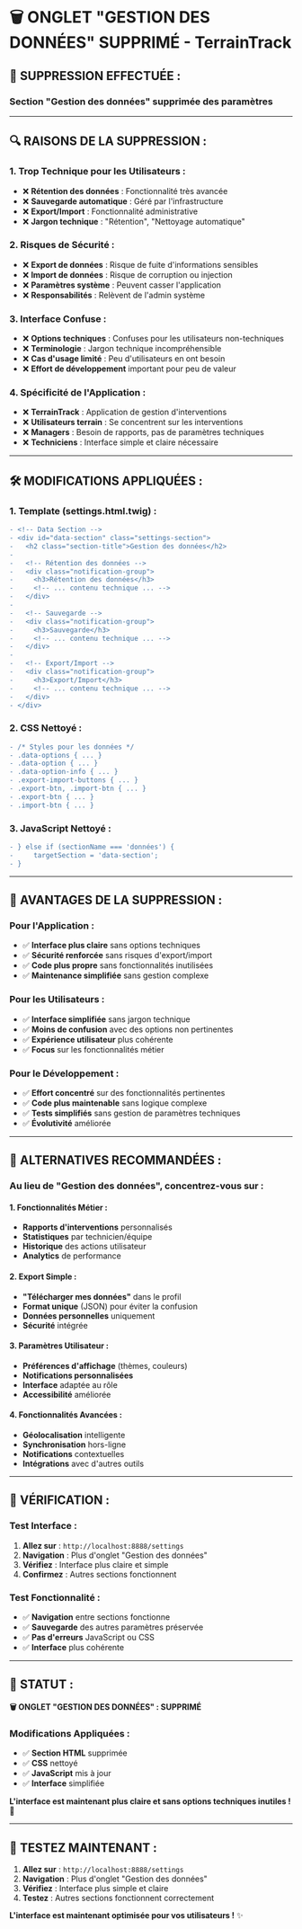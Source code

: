 # 🗑️ ONGLET "GESTION DES DONNÉES" SUPPRIMÉ - TerrainTrack

## 🎯 **SUPPRESSION EFFECTUÉE :**

### **Section "Gestion des données" supprimée des paramètres**

---

## 🔍 **RAISONS DE LA SUPPRESSION :**

### **1. Trop Technique pour les Utilisateurs :**
- ❌ **Rétention des données** : Fonctionnalité très avancée
- ❌ **Sauvegarde automatique** : Géré par l'infrastructure
- ❌ **Export/Import** : Fonctionnalité administrative
- ❌ **Jargon technique** : "Rétention", "Nettoyage automatique"

### **2. Risques de Sécurité :**
- ❌ **Export de données** : Risque de fuite d'informations sensibles
- ❌ **Import de données** : Risque de corruption ou injection
- ❌ **Paramètres système** : Peuvent casser l'application
- ❌ **Responsabilités** : Relèvent de l'admin système

### **3. Interface Confuse :**
- ❌ **Options techniques** : Confuses pour les utilisateurs non-techniques
- ❌ **Terminologie** : Jargon technique incompréhensible
- ❌ **Cas d'usage limité** : Peu d'utilisateurs en ont besoin
- ❌ **Effort de développement** important pour peu de valeur

### **4. Spécificité de l'Application :**
- ❌ **TerrainTrack** : Application de gestion d'interventions
- ❌ **Utilisateurs terrain** : Se concentrent sur les interventions
- ❌ **Managers** : Besoin de rapports, pas de paramètres techniques
- ❌ **Techniciens** : Interface simple et claire nécessaire

---

## 🛠️ **MODIFICATIONS APPLIQUÉES :**

### **1. Template (settings.html.twig) :**
```diff
- <!-- Data Section -->
- <div id="data-section" class="settings-section">
-   <h2 class="section-title">Gestion des données</h2>
-   
-   <!-- Rétention des données -->
-   <div class="notification-group">
-     <h3>Rétention des données</h3>
-     <!-- ... contenu technique ... -->
-   </div>
-   
-   <!-- Sauvegarde -->
-   <div class="notification-group">
-     <h3>Sauvegarde</h3>
-     <!-- ... contenu technique ... -->
-   </div>
-   
-   <!-- Export/Import -->
-   <div class="notification-group">
-     <h3>Export/Import</h3>
-     <!-- ... contenu technique ... -->
-   </div>
- </div>
```

### **2. CSS Nettoyé :**
```diff
- /* Styles pour les données */
- .data-options { ... }
- .data-option { ... }
- .data-option-info { ... }
- .export-import-buttons { ... }
- .export-btn, .import-btn { ... }
- .export-btn { ... }
- .import-btn { ... }
```

### **3. JavaScript Nettoyé :**
```diff
- } else if (sectionName === 'données') {
-     targetSection = 'data-section';
- }
```

---

## 🚀 **AVANTAGES DE LA SUPPRESSION :**

### **Pour l'Application :**
- ✅ **Interface plus claire** sans options techniques
- ✅ **Sécurité renforcée** sans risques d'export/import
- ✅ **Code plus propre** sans fonctionnalités inutilisées
- ✅ **Maintenance simplifiée** sans gestion complexe

### **Pour les Utilisateurs :**
- ✅ **Interface simplifiée** sans jargon technique
- ✅ **Moins de confusion** avec des options non pertinentes
- ✅ **Expérience utilisateur** plus cohérente
- ✅ **Focus** sur les fonctionnalités métier

### **Pour le Développement :**
- ✅ **Effort concentré** sur des fonctionnalités pertinentes
- ✅ **Code plus maintenable** sans logique complexe
- ✅ **Tests simplifiés** sans gestion de paramètres techniques
- ✅ **Évolutivité** améliorée

---

## 🎯 **ALTERNATIVES RECOMMANDÉES :**

### **Au lieu de "Gestion des données", concentrez-vous sur :**

#### **1. Fonctionnalités Métier :**
- **Rapports d'interventions** personnalisés
- **Statistiques** par technicien/équipe
- **Historique** des actions utilisateur
- **Analytics** de performance

#### **2. Export Simple :**
- **"Télécharger mes données"** dans le profil
- **Format unique** (JSON) pour éviter la confusion
- **Données personnelles** uniquement
- **Sécurité** intégrée

#### **3. Paramètres Utilisateur :**
- **Préférences d'affichage** (thèmes, couleurs)
- **Notifications personnalisées**
- **Interface** adaptée au rôle
- **Accessibilité** améliorée

#### **4. Fonctionnalités Avancées :**
- **Géolocalisation** intelligente
- **Synchronisation** hors-ligne
- **Notifications** contextuelles
- **Intégrations** avec d'autres outils

---

## 🧪 **VÉRIFICATION :**

### **Test Interface :**
1. **Allez sur** : `http://localhost:8888/settings`
2. **Navigation** : Plus d'onglet "Gestion des données"
3. **Vérifiez** : Interface plus claire et simple
4. **Confirmez** : Autres sections fonctionnent

### **Test Fonctionnalité :**
- ✅ **Navigation** entre sections fonctionne
- ✅ **Sauvegarde** des autres paramètres préservée
- ✅ **Pas d'erreurs** JavaScript ou CSS
- ✅ **Interface** plus cohérente

---

## 🎯 **STATUT :**

**🗑️ ONGLET "GESTION DES DONNÉES" : SUPPRIMÉ**

### **Modifications Appliquées :**
- ✅ **Section HTML** supprimée
- ✅ **CSS** nettoyé
- ✅ **JavaScript** mis à jour
- ✅ **Interface** simplifiée

**L'interface est maintenant plus claire et sans options techniques inutiles !** 🚀

---

## 🧪 **TESTEZ MAINTENANT :**

1. **Allez sur** : `http://localhost:8888/settings`
2. **Navigation** : Plus d'onglet "Gestion des données"
3. **Vérifiez** : Interface plus simple et claire
4. **Testez** : Autres sections fonctionnent correctement

**L'interface est maintenant optimisée pour vos utilisateurs !** ✨

